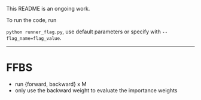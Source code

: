 This README is an ongoing work.

To run the code, run 

`python runner_flag.py`, use default parameters or specify with `--flag_name=flag_value`.





-----

# FFBS

- run {forward, backward} x M
- only use the backward weight to evaluate the importance weights